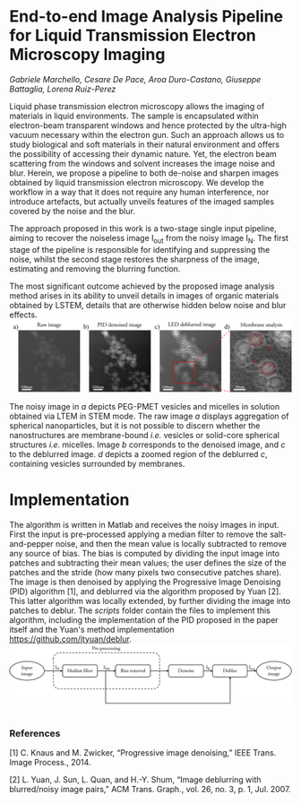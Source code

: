 # End-to-end Image Analysis Pipeline for Liquid Transmission Electron Microscopy Imaging 

_Gabriele Marchello, Cesare De Pace, Aroa Duro-Castano, Giuseppe Battaglia, Lorena Ruiz-Perez_  


Liquid phase transmission electron microscopy allows the imaging of materials in liquid environments. The sample is encapsulated within electron-beam transparent windows and hence protected by the ultra-high vacuum necessary within the electron gun. Such an approach allows us to study biological and soft materials in their natural environment and offers the possibility of accessing their dynamic nature. Yet, the electron beam scattering from the windows and solvent increases the image noise and blur. Herein, we propose a pipeline to both de-noise and sharpen images obtained by liquid transmission electron microscopy. We develop the workflow in a way that it does not require any human interference, nor introduce artefacts, but actually unveils features of the imaged samples covered by the noise and the blur.

The approach proposed in this work is a two-stage single input pipeline, aiming to recover the noiseless image I<sub>out</sub> from the noisy image I<sub>N</sub>. The first stage of the pipeline is responsible for identifying and suppressing the noise, whilst the second stage restores the sharpness of the image, estimating and removing the blurring function.

The most significant outcome achieved by the proposed image analysis method arises in its ability to unveil details in images of organic materials obtained by LSTEM, details that are otherwise hidden below noise and blur effects.  
![](images/results.png)

The noisy image in _a_ depicts PEG-PMET vesicles and micelles in solution obtained via LTEM in STEM mode. The raw image _a_ displays aggregation of spherical nanoparticles, but it is not possible to discern whether the nanostructures are membrane-bound _i.e._ vesicles or solid-core spherical structures _i.e._ micelles. Image _b_ corresponds to the denoised image, and _c_ to the deblurred image. _d_ depicts a zoomed region of the deblurred _c_, containing vesicles surrounded by membranes.  

# Implementation

The algorithm is written in Matlab and receives the noisy images in input. First the input is pre-processed applying a median filter to remove the salt-and-pepper noise, and then the mean value is locally subtracted to remove any source of bias. The bias is computed by dividing the input image into patches and subtracting their mean values; the user defines the size of the patches and the stride (how many pixels two consecutive patches share). The image is then denoised by applying the Progressive Image Denoising (PID) algorithm [1], and deblurred via the algorithm proposed by Yuan [2]. This latter algorithm was locally extended, by further dividing the image into patches to deblur. 
The _scripts_ folder contain the files to implement this algorithm, including the implementation of the PID proposed in the paper itself and the Yuan's method implementation https://github.com/jtyuan/deblur.
  
![](images/blockscheme.jpg)  

### References 
[1] C. Knaus and M. Zwicker, “Progressive image denoising,” IEEE Trans. Image Process., 2014.  

[2] L. Yuan, J. Sun, L. Quan, and H.-Y. Shum, “Image deblurring with blurred/noisy image pairs,” ACM Trans. Graph., vol. 26, no. 3, p. 1, Jul. 2007.
